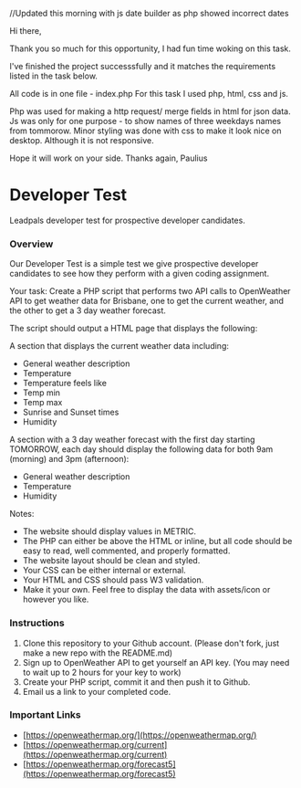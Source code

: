 //Updated this morning with js date builder as php showed incorrect dates

Hi there,

Thank you so much for this opportunity, I had fun time woking on this task.

I've finished the project successsfully and it matches the requirements listed in the task below.

All code is in one file - index.php
For this task I used php, html, css and js.

Php was used for making a http request/ merge fields in html for json data.
Js was only for one purpose - to show names of three weekdays names from tommorow.
Minor styling was done with css to make it look nice on desktop. Although it is not responsive.

Hope it will work on your side.
Thanks again,
Paulius




# Developer Test
Leadpals developer test for prospective developer candidates.

### Overview

Our Developer Test is a simple test we give prospective developer candidates to see how they perform with a given coding assignment.

Your task: Create a PHP script that performs two API calls to OpenWeather API to get weather data for Brisbane, one to get the current weather, and the other to get a 3 day weather forecast.

The script should output a HTML page that displays the following: 

A section that displays the current weather data including:
* General weather description 
* Temperature
* Temperature feels like
* Temp min
* Temp max
* Sunrise and Sunset times
* Humidity

A section with a 3 day weather forecast with the first day starting TOMORROW, each day should display the following data for both 9am (morning) and 3pm (afternoon):
* General weather description 
* Temperature
* Humidity

Notes:
* The website should display values in METRIC.
* The PHP can either be above the HTML or inline, but all code should be easy to read, well commented, and properly formatted.
* The website layout should be clean and styled.
* Your CSS can be either internal or external.
* Your HTML and CSS should pass W3 validation.
* Make it your own. Feel free to display the data with assets/icon or however you like.

### Instructions

1. Clone this repository to your Github account. (Please don't fork, just make a new repo with the README.md)
2. Sign up to OpenWeather API to get yourself an API key. (You may need to wait up to 2 hours for your key to work)
3. Create your PHP script, commit it and then push it to Github.
4. Email us a link to your completed code.

### Important Links

* [https://openweathermap.org/](https://openweathermap.org/)
* [https://openweathermap.org/current](https://openweathermap.org/current)
* [https://openweathermap.org/forecast5](https://openweathermap.org/forecast5)
